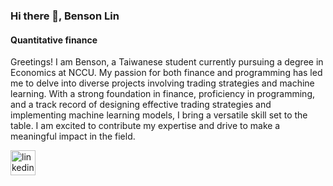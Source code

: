 ### Hi there 👋, Benson Lin
#### Quantitative finance
Greetings! I am Benson, a Taiwanese student currently pursuing a degree in Economics at NCCU. My passion for both finance and programming has led me to delve into diverse projects involving trading strategies and machine learning. With a strong foundation in finance, proficiency in programming, and a track record of designing effective trading strategies and implementing machine learning models, I bring a versatile skill set to the table. I am excited to contribute my expertise and drive to make a meaningful impact in the field.


[<img src='https://cdn.jsdelivr.net/npm/simple-icons@3.0.1/icons/linkedin.svg' alt='linkedin' height='40'>](https://www.linkedin.com/in/https://www.linkedin.com/feed//)  


